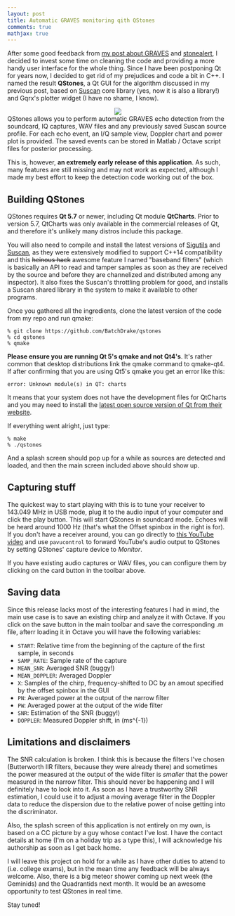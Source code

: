 ```yaml
---
layout: post
title: Automatic GRAVES monitoring qith QStones
comments: true
mathjax: true
---
```


After some good feedback from  [my post about GRAVES](https://batchdrake.github.io/graves/)  and [stonealert](https://github.com/BatchDrake/stonealert), I decided to invest some time on cleaning the code and providing a more handy user interface for the whole thing. Since I have been postponing Qt for years now, I decided to get rid of my prejudices and code a bit in C++.  I named the result **QStones**, a Qt GUI for the algorithm discussed in my previous post, based on [Suscan](https://github.com/BatchDrake/suscan) core library (yes, now it is also a library!) and Gqrx's plotter widget (I have no shame, I know).

<center><img src="{{ site.baseurl }}/images/qstones.png" /></center>
<!--more-->
QStones allows you to perform automatic GRAVES echo detection from the soundcard, IQ captures, WAV files and any previously saved Suscan source profile. For each echo event, an I/Q sample view, Doppler chart and power plot is provided. The saved events can be stored in Matlab / Octave script files for posterior processing.

This is, however, **an extremely early release of this application**. As such, many features are still missing and may not work as expected, although I made my best effort to keep the detection code working out of the box. 

## Building QStones
QStones requires **Qt 5.7** or newer, including Qt module **QtCharts**. Prior to version 5.7, QtCharts was only available in the commercial releases of Qt, and therefore it's unlikely many distros include this package. 

You will also need to compile and install the latest versions of [Sigutils](https://github.com/BatchDrake/sigutils) and [Suscan](https://github.com/BatchDrake/suscan), as they were extensively modified to support C++14 compatibility and this ~~heinous hack~~ awesome feature I named "baseband filters" (which is basically an API to read and tamper samples as soon as they are received by the source and before they are channelized and distributed among any inspector). It also fixes the Suscan's throttling problem for good, and installs a Suscan shared library in the system to make it available to other programs.

Once you gathered all the ingredients, clone the latest version of the code from my repo and run qmake:

```
% git clone https://github.com/BatchDrake/qstones
% cd qstones
% qmake
```

**Please ensure you are running Qt 5's qmake and not Qt4's**. It's rather common that desktop distributions link the qmake command to qmake-qt4.  If after confirming that you are using Qt5's qmake you get an error like this:

```
error: Unknown module(s) in QT: charts
```
It means that your system does not have the development files for QtCharts and you may need to install the [latest open source version of Qt from their website](https://www.qt.io/download). 

If everything went alright, just type:

```
% make
% ./qstones
```

And a splash screen should pop up for a while as sources are detected and loaded, and then the main screen included above should show up.

## Capturing stuff
The quickest way to start playing with this is to tune your receiver to 143.049 MHz in USB mode, plug it to the audio input of your computer and click the play button. This will start QStones in soundcard mode. Echoes will be heard around 1000 Hz (that's what the Offset spinbox in the right is for). If you don't have a receiver around, you can go directly to [this YouTube video](https://www.youtube.com/watch?v=tmfsnjBJMyw) and use `pavucontrol` to forward YouTube's audio output to QStones by setting QStones' capture device to _Monitor_.

If you have existing audio captures or WAV files, you can configure them by clicking on the card button in the toolbar above.

## Saving data
Since this release lacks most of the interesting features I had in mind, the main use case is to save an existing chirp and analyze it with Octave. If you click on the save button in the main toolbar and save the corresponding .m file, afterr loading it in Octave you will have the following variables:

- `START`: Relative time from the beginning of the capture of the first sample, in seconds
- `SAMP_RATE`: Sample rate of the capture
- `MEAN_SNR`: Averaged SNR (buggy!)
- `MEAN_DOPPLER`: Averaged Doppler 
- `X`: Samples of the chirp, frequency-shifted to DC by an amout specified by the offset spinbox in the GUI
- `PN`: Averaged power at the output of the narrow filter
- `PW`: Averaged power at the output of the wide filter
- `SNR`: Estimation of the SNR (buggy!)
- `DOPPLER`: Measured Doppler shift, in \(ms^{-1}\)

## Limitations and disclaimers
The SNR calculation is broken. I think this is because the filters I've chosen (Butterworth IIR filters, because they were already there) and sometimes the power measured at the output of the wide filter is _smaller_ that the power measured in the narrow filter. This should never be happening and I will definitely have to look into it.  As soon as I have a trustworthy SNR estimation, I could use it to adjust a moving average filter in the Doppler data to reduce the dispersion due to the relative power of noise getting into the discriminator.


Also, the splash screen of this application is not entirely on my own, is based on a CC picture by a guy whose contact I've lost. I have the contact details at home (I'm on a holiday trip as a type this), I will acknowledge his authorship as soon as I get back home.

I will leave this project on hold for a while as I have other duties to attend to (i.e. college exams), but in the mean time any feedback will be always welcome. Also, there is a big meteor shower coming up next week (the Geminids) and the Quadrantids next month. It would be an awesome opportunity to test QStones in real time.

Stay tuned!